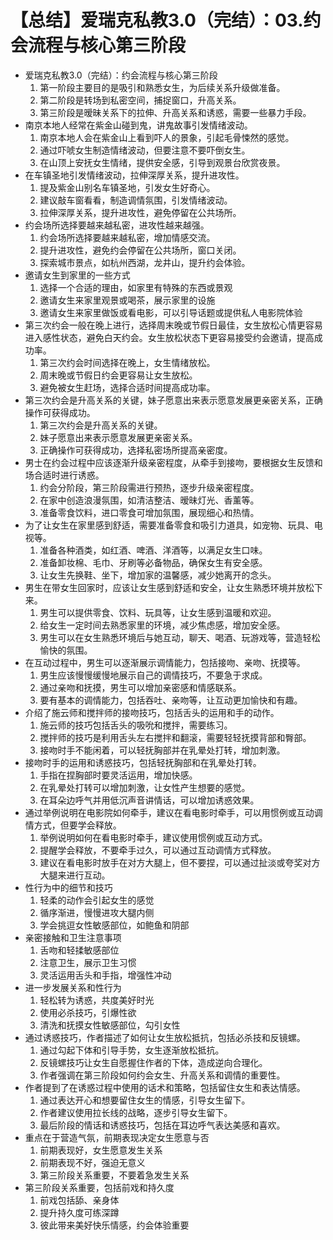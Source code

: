 # 【总结】爱瑞克私教3.0（完结）：03.约会流程与核心第三阶段

-   爱瑞克私教3.0（完结）：约会流程与核心第三阶段
    1.  第一阶段主要目的是吸引和熟悉女生，为后续关系升级做准备。
    2.  第二阶段是转场到私密空间，捕捉窗口，升高关系。
    3.  第三阶段是暧昧关系下的拉伸、升高关系和诱惑，需要一些暴力手段。
-   南京本地人经常在紫金山碰到鬼，讲鬼故事引发情绪波动。
    1.  南京本地人会在紫金山上看到吓人的景象，引起毛骨悚然的感觉。
    2.  通过吓唬女生制造情绪波动，但要注意不要吓倒女生。
    3.  在山顶上安抚女生情绪，提供安全感，引导到观景台欣赏夜景。
-   在车镇圣地引发情绪波动，拉伸深厚关系，提升进攻性。
    1.  提及紫金山别名车镇圣地，引发女生好奇心。
    2.  建议敲车窗看看，制造调情氛围，引发情绪波动。
    3.  拉伸深厚关系，提升进攻性，避免停留在公共场所。
-   约会场所选择要越来越私密，进攻性越来越强。
    1.  约会场所选择要越来越私密，增加情感交流。
    2.  提升进攻性，避免约会停留在公共场所，窗口关闭。
    3.  探索城市景点，如杭州西湖，龙井山，提升约会体验。
-   邀请女生到家里的一些方式
    1.  选择一个合适的理由，如家里有特殊的东西或景观
    2.  邀请女生来家里观景或喝茶，展示家里的设施
    3.  邀请女生来家里做饭或看电影，可以引导话题或提供私人电影院体验
-   第三次约会一般在晚上进行，选择周末晚或节假日最佳，女生放松心情更容易进入感性状态，避免白天约会。女生放松状态下更容易接受约会邀请，提高成功率。
    1.  第三次约会时间选择在晚上，女生情绪放松。
    2.  周末晚或节假日约会更容易让女生放松。
    3.  避免被女生赶场，选择合适时间提高成功率。
-   第三次约会是升高关系的关键，妹子愿意出来表示愿意发展更亲密关系，正确操作可获得成功。
    1.  第三次约会是升高关系的关键。
    2.  妹子愿意出来表示愿意发展更亲密关系。
    3.  正确操作可获得成功，选择私密场所提高亲密度。
-   男士在约会过程中应该逐渐升级亲密程度，从牵手到接吻，要根据女生反馈和场合适时进行诱惑。
    1.  约会分阶段，第三阶段需进行预热，逐步升级亲密程度。
    2.  在家中创造浪漫氛围，如清洁整洁、暧昧灯光、香薰等。
    3.  准备零食饮料，进口零食可增加氛围，展现细心和热情。
-   为了让女生在家里感到舒适，需要准备零食和吸引力道具，如宠物、玩具、电视等。
    1.  准备各种酒类，如红酒、啤酒、洋酒等，以满足女生口味。
    2.  准备卸妆棉、毛巾、牙刷等必备物品，确保女生有安全感。
    3.  让女生先换鞋、坐下，增加家的温馨感，减少她离开的念头。
-   男生在带女生回家时，应该让女生感到舒适和安全，让女生熟悉环境并放松下来。
    1.  男生可以提供零食、饮料、玩具等，让女生感到温暖和欢迎。
    2.  给女生一定时间去熟悉家里的环境，减少焦虑感，增加安全感。
    3.  男生可以在女生熟悉环境后与她互动，聊天、喝酒、玩游戏等，营造轻松愉快的氛围。
-   在互动过程中，男生可以逐渐展示调情能力，包括接吻、亲吻、抚摸等。
    1.  男生应该慢慢缓慢地展示自己的调情技巧，不要急于求成。
    2.  通过亲吻和抚摸，男生可以增加亲密感和情感联系。
    3.  要有基本的调情能力，包括吞吐、亲吻等，让互动更加愉快和有趣。
-   介绍了施云师和搅拌师的接吻技巧，包括舌头的运用和手的动作。
    1.  施云师的技巧包括舌头的吸吮和搅拌，需要练习。
    2.  搅拌师的技巧是利用舌头左右搅拌和翻滚，需要轻轻抚摸背部和臀部。
    3.  接吻时手不能闲着，可以轻抚胸部并在乳晕处打转，增加刺激。
-   接吻时手的运用和诱惑技巧，包括轻抚胸部和在乳晕处打转。
    1.  手指在捏胸部时要灵活运用，增加快感。
    2.  在乳晕处打转可以增加刺激，让女性产生想要的感觉。
    3.  在耳朵边呼气并用低沉声音讲情话，可以增加诱惑效果。
-   通过举例说明在电影院如何牵手，建议在看电影时牵手，可以用惯例或互动调情方式，但要学会释放。
    1.  举例说明如何在看电影时牵手，建议使用惯例或互动方式。
    2.  提醒学会释放，不要牵手过久，可以通过互动调情方式释放。
    3.  建议在看电影时放手在对方大腿上，但不要捏，可以通过扯淡或夸奖对方大腿来进行互动。
-   性行为中的细节和技巧
    1.  轻柔的动作会引起女生的感觉
    2.  循序渐进，慢慢进攻大腿内侧
    3.  学会挑逗女性敏感部位，如鲍鱼和阴部
-   亲密接触和卫生注意事项
    1.  舌吻和轻揉敏感部位
    2.  注意卫生，展示卫生习惯
    3.  灵活运用舌头和手指，增强性冲动
-   进一步发展关系和性行为
    1.  轻松转为诱惑，共度美好时光
    2.  使用必杀技巧，引爆性欲
    3.  清洗和抚摸女性敏感部位，勾引女性
-   通过诱惑技巧，作者描述了如何让女生放松抵抗，包括必杀技和反镜螺。
    1.  通过勾起下体和引导手势，女生逐渐放松抵抗。
    2.  反镜螺技巧让女生自愿握住作者的下体，造成逆向合理化。
    3.  作者强调在第三阶段如何约会女生、升高关系和调情的重要性。
-   作者提到了在诱惑过程中使用的话术和策略，包括留住女生和表达情感。
    1.  通过表达开心和想要留住女生的情感，引导女生留下。
    2.  作者建议使用拉长线的战略，逐步引导女生留下。
    3.  最后阶段的情话和诱惑技巧，包括在耳边呼气表达美感和喜欢。
-   重点在于营造气氛，前期表现决定女生愿意与否
    1.  前期表现好，女生愿意发生关系
    2.  前期表现不好，强迫无意义
    3.  第三阶段关系重要，不要着急发生关系
-   第三阶段关系重要，包括前戏和持久度
    1.  前戏包括舔、亲身体
    2.  提升持久度可练深蹲
    3.  彼此带来美好快乐情感，约会体验重要